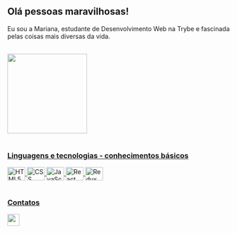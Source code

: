 <h2>Olá pessoas maravilhosas!</h2>

<p>Eu sou a Mariana, estudante de Desenvolvimento Web na Trybe e fascinada pelas coisas mais diversas da vida.</p><br />


<section>
  <a href="https://github.com/ota-mariana">
  <img height="180em" src="https://github-readme-stats.vercel.app/api?username=ota-mariana&show_icons=true&theme=dracula&include_all_commits=true&count_private=true"/>
</section>
<br />

<section>
  <h3>Linguagens e tecnologias - conhecimentos básicos</h3>
  
  <img align="center" alt="HTML5" height="30" width="40" src="https://cdn.jsdelivr.net/gh/devicons/devicon/icons/html5/html5-original.svg" />
  <img align="center" alt="CSS" height="30" width="40" src="https://cdn.jsdelivr.net/gh/devicons/devicon/icons/css3/css3-original.svg" /> 
  <img align="center" alt="JavaScript" height="30" width="40" src="https://cdn.jsdelivr.net/gh/devicons/devicon/icons/javascript/javascript-plain.svg" />
  <img align="center" alt="React" height="30" width="40" src="https://cdn.jsdelivr.net/gh/devicons/devicon/icons/react/react-original-wordmark.svg" />
  <img align="center" alt="Redux" height="30" width="40" src="https://cdn.jsdelivr.net/gh/devicons/devicon/icons/redux/redux-original.svg" />     
</section>
<br />

<section>
<h3>Contatos</h3>

  <a href="https://www.linkedin.com/in/mariana-naomi-ota-b42570238/">
    <img height="27" src="https://img.shields.io/badge/LinkedIn-0077B5?style=for-the-badge&logo=linkedin&logoColor=white"/>  
  </a>
</section>
